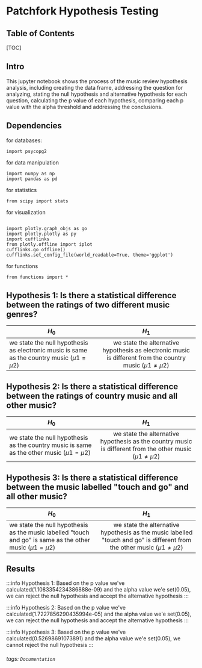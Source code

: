 
Patchfork Hypothesis Testing
===

## Table of Contents

[TOC]

## Intro
This jupyter notebook shows the process of the music review hypothesis analysis, including creating the data frame, addressing the question for analyzing, stating the null hypothesis and alternative hypothesis for each question, calculating the p value of each hypothesis, comparing each p value with the alpha threshold and addressing the conclusions.

Dependencies
---
for databases:
```gherkin=
import psycopg2
```
for data manipulation
```gherkin=
import numpy as np
import pandas as pd
```
for statistics
```gherkin=
from scipy import stats
```
for visualization
```gherkin=

import plotly.graph_objs as go
import plotly.plotly as py
import cufflinks
from plotly.offline import iplot
cufflinks.go_offline()
cufflinks.set_config_file(world_readable=True, theme='ggplot')
```
for functions
```gherkin=
from functions import *
```

Hypothesis 1: Is there a statistical difference between the ratings of two different music genres?
---


| $H_{0}$    | $H_{1}$     |
| ------------- |:-------------:|
| we state the null hypothesis as electronic music is same as the country music ($\mu1=\mu2$)   | we state the alternative hypothesis as electronic music is different from the country music ($\mu1\neq\mu2$) |


Hypothesis 2: Is there a statistical difference between the ratings of country music and all other music?
---


| $H_{0}$    | $H_{1}$     |
| ------------- |:-------------:|
| we state the null hypothesis as the country music is same as the other music ($\mu1=\mu2$)  | we state the alternative hypothesis as the country music is different from the other music ($\mu1\neq\mu2$) |


Hypothesis 3: Is there a statistical difference between the music labelled "touch and go" and all other music?
---


| $H_{0}$    | $H_{1}$     |
| ------------- |:-------------:|
| we state the null hypothesis as the music labelled "touch and go" is same as the other music ($\mu1=\mu2$) | we state the alternative hypothesis as the music labelled "touch and go" is different from the other music ($\mu1\neq\mu2$) |





## Results

:::info
Hypothesis 1: Based on the p value we've calculated(1.1083354234386888e-09) and the alpha value we'e set(0.05), we can reject the null hypothesis and accept the alternative hypothesis
:::

:::info
Hypothesis 2: Based on the p value we've calculated(1.7227856290435994e-05) and the alpha value we'e set(0.05), we can reject the null hypothesis and accept the alternative hypothesis
:::

:::info
Hypothesis 3: Based on the p value we've calculated(0.52698691073891) and the alpha value we'e set(0.05), we cannot reject the null hypothesis
:::

###### tags: `Documentation`


